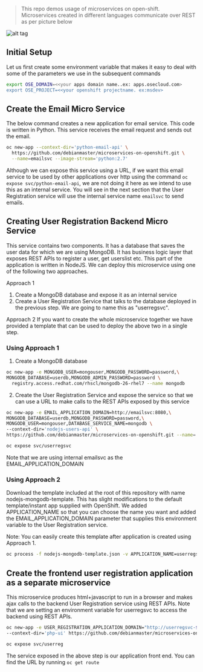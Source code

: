 > This repo demos usage of  microservices on open-shift.  
> Microservices created in different languages communicate over REST as per picture below

![alt tag](https://raw.githubusercontent.com/debianmaster/microservices-on-openshift/master/Arch.jpeg)

## Initial Setup
Let us first create some environment variable that makes it easy to deal with some of the parameters we use in the subsequent commands
```sh
export OSE_DOMAIN=<<your apps domain name..ex: apps.osecloud.com> 
export OSE_PROJECT=<<your openshift projectname. ex:msdev>
```

## Create the Email Micro Service
The below command creates a new application for email service. This code is written in Python. This service receives the email request and sends out the email.

```sh
oc new-app --context-dir='python-email-api' \
  https://github.com/debianmaster/microservices-on-openshift.git \
  --name=emailsvc --image-stream='python:2.7'  
```

Although we can expose this service using a URL, if we want this email service to be used by other applications over http using the command ``oc expose svc/python-email-api``, we are not doing it here as we intend to use this as an internal service. You will see in the next section that the User Registration service will use the internal service name ```emailsvc``` to send emails.

## Creating User Registration Backend Micro Service
This service contains two components. It has a database that saves the user data for which we are using MongoDB. It has business logic layer that exposes REST APIs to register a user, get userslist etc. This part of the application is written in NodeJS. We can deploy this microservice using one of the following two approaches. 

Approach 1<br>
1. Create a MongoDB database and expose it as an internal service<br>
2. Create a User Registration Service that talks to the database deployed in the previous step. We are going to name this as "userregsvc".<br>

Approach 2
If you want to create the whole microservice together we have provided a template that can be used to deploy the above two in a single step.

### Using Approach 1
1. Create a MongoDB database 
```sh
oc new-app -e MONGODB_USER=mongouser,MONGODB_PASSWORD=password,\
MONGODB_DATABASE=userdb,MONGODB_ADMIN_PASSWORD=password \
  registry.access.redhat.com/rhscl/mongodb-26-rhel7 --name mongodb
```

2. Create the User Registration Service and expose the service so that we can use a URL to make calls to the REST APIs exposed by this service
```sh
oc new-app -e EMAIL_APPLICATION_DOMAIN=http://emailsvc:8080,\
MONGODB_DATABASE=userdb,MONGODB_PASSWORD=password,\
MONGODB_USER=mongouser,DATABASE_SERVICE_NAME=mongodb \
--context-dir='nodejs-users-api' \
https://github.com/debianmaster/microservices-on-openshift.git --name='userregsvc'   

oc expose svc/userregsvc
```
Note that we are using internal emailsvc as the EMAIL_APPLICATION_DOMAIN

### Using Approach 2

Download the template included at the root of this repository with name nodejs-mongodb-template. This has slight modifications to the default template/instant app supplied with OpenShift. We added APPLICATION_NAME so that you can choose the name you want and added the EMAIL_APPLICATION_DOMAIN parameter that supplies this environment variable to the User Registration service.

Note: You can easily create this template after application is created using Approach 1.

```sh
oc process -f nodejs-mongodb-template.json -v APPLICATION_NAME=userregsvc,SOURCE_REPOSITORY_URL=https://github.com/debianmaster/microservices-on-openshift.git,CONTEXT_DIR=nodejs-users-api,DATABASE_SERVICE_NAME=mongodb,DATABASE_USER=mongouser,DATABASE_PASSWORD=password,DATABASE_NAME=userdb,DATABASE_ADMIN_PASSWORD=password,EMAIL_APPLICATION_DOMAIN=http://emailsvc:8080 | oc create -f -
```


## Create the frontend user registration application as a separate microservice 
This microservice produces html+javascript to run in a browser and makes ajax calls to the backend User Registration service using REST APIs.
Note that we are setting an environment variable for userregsvc to access the backend using REST APIs.

```sh
oc new-app -e USER_REGISTRATION_APPLICATION_DOMAIN="http://userregsvc-$OSE_PROJECT.$OSE_DOMAIN" \
--context-dir='php-ui' https://github.com/debianmaster/microservices-on-openshift.git --name='userreg' 

oc expose svc/userreg
```
The service exposed in the above step is our application front end. You can find the URL by running ```oc get route```

